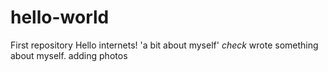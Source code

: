 # hello-world
First repository
Hello internets!
'a bit about myself' *check* wrote something about myself. 
adding photos
